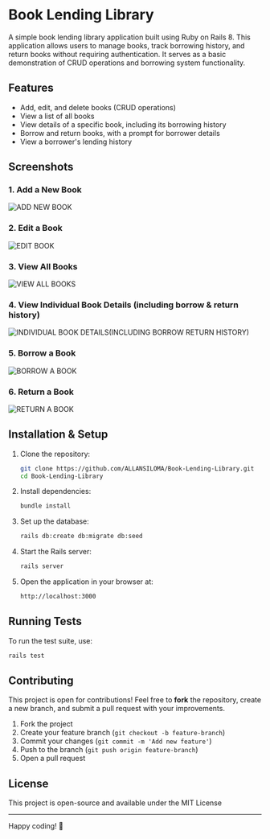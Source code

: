 # Book Lending Library

A simple book lending library application built using Ruby on Rails 8. This application allows users to manage books, track borrowing history, and return books without requiring authentication. It serves as a basic demonstration of CRUD operations and borrowing system functionality.

## Features
- Add, edit, and delete books (CRUD operations)
- View a list of all books
- View details of a specific book, including its borrowing history
- Borrow and return books, with a prompt for borrower details
- View a borrower's lending history

## Screenshots
### 1. Add a New Book
![ADD NEW BOOK](https://github.com/user-attachments/assets/265126b2-44d5-4c47-be63-f8863535300b)


### 2. Edit a Book
![EDIT BOOK](https://github.com/user-attachments/assets/d993891b-4b7a-4264-94db-50934d763764)


### 3. View All Books
![VIEW ALL BOOKS](https://github.com/user-attachments/assets/92812d3b-489c-42ce-bc78-e6d68458518c)


### 4. View Individual Book Details (including borrow & return history)
![INDIVIDUAL BOOK DETAILS(INCLUDING  BORROW RETURN HISTORY)](https://github.com/user-attachments/assets/a20e2070-e44f-4389-8898-0ea3fcd0b8ac)


### 5. Borrow a Book
![BORROW A BOOK](https://github.com/user-attachments/assets/8a3c37dd-2a81-4d58-8840-9dea32d58b4d)


### 6. Return a Book
![RETURN A BOOK](https://github.com/user-attachments/assets/4bb414e3-fe0c-49be-834f-a443b03af1ee)


## Installation & Setup

1. Clone the repository:
   ```sh
   git clone https://github.com/ALLANSILOMA/Book-Lending-Library.git
   cd Book-Lending-Library
   ```

2. Install dependencies:
   ```sh
   bundle install
   ```

3. Set up the database:
   ```sh
   rails db:create db:migrate db:seed
   ```

4. Start the Rails server:
   ```sh
   rails server
   ```

5. Open the application in your browser at:
   ```sh
   http://localhost:3000
   ```

## Running Tests
To run the test suite, use:
```sh
rails test
```

## Contributing
This project is open for contributions! Feel free to **fork** the repository, create a new branch, and submit a pull request with your improvements.

1. Fork the project
2. Create your feature branch (`git checkout -b feature-branch`)
3. Commit your changes (`git commit -m 'Add new feature'`)
4. Push to the branch (`git push origin feature-branch`)
5. Open a pull request

## License
This project is open-source and available under the MIT License

---

Happy coding! 🚀

